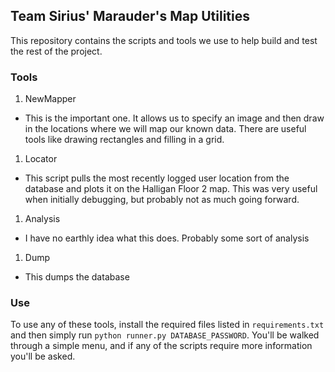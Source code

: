 ## Team Sirius' Marauder's Map Utilities

This repository contains the scripts and tools we use to help build and test the rest of the project.

### Tools

1. NewMapper
  * This is the important one. It allows us to specify an image and then draw in the locations where we will map our known data. There are useful tools like drawing rectangles and filling in a grid. 

1. Locator
  * This script pulls the most recently logged user location from the database and plots it on the Halligan Floor 2 map. This was very useful when initially debugging, but probably not as much going forward.

1. Analysis
  * I have no earthly idea what this does. Probably some sort of analysis

1. Dump
  * This dumps the database


### Use

To use any of these tools, install the required files listed in ```requirements.txt``` and then simply run ```python runner.py DATABASE_PASSWORD```. You'll be walked through a simple menu, and if any of the scripts require more information you'll be asked.
